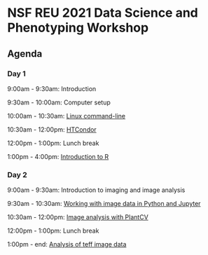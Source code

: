 # NSF REU 2021 Data Science and Phenotyping Workshop

## Agenda

### Day 1

9:00am - 9:30am: Introduction

9:30am - 10:00am: Computer setup

10:00am - 10:30am: [Linux command-line](./linux/)

10:30am - 12:00pm: [HTCondor](./htcondor/)

12:00pm - 1:00pm: Lunch break

1:00pm - 4:00pm: [Introduction to R](./intro_R/)

### Day 2

9:00am - 9:30am: Introduction to imaging and image analysis

9:30am - 10:30am: [Working with image data in Python and Jupyter](./intro_to_image_data)

10:30am - 12:00pm: [Image analysis with PlantCV](./image_analysis_plantcv/)

12:00pm - 1:00pm: Lunch break

1:00pm - end: [Analysis of teff image data]((./analysis_of_teff_image_data/))
